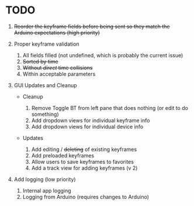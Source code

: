# TODO

1. ~~Reorder the keyframe fields before being sent so they match the Arduino expectations (high
priority)~~
1. Proper keyframe validation

   1. All fields filled (not undefined, which is probably the current issue)
   1. ~~Sorted by time~~
   1. ~~Without *direct* time collisions~~
   1. Within acceptable parameters

1. GUI Updates and Cleanup

   - Cleanup

     1. Remove Toggle BT from left pane that does nothing (or edit to do something)
     1. Add dropdown views for individual keyframe info 
     1. Add dropdown views for individual device info

   - Updates
     1. Add editing / ~~deleting~~ of existing keyframes
     1. Add preloaded keyframes
     1. Allow users to save keyframes to favorites
     1. Add a track view for adding keyframes (v 2)

1. Add logging (low priority)

   1. Internal app logging
   1. Logging from Arduino (requires changes to Arduino)